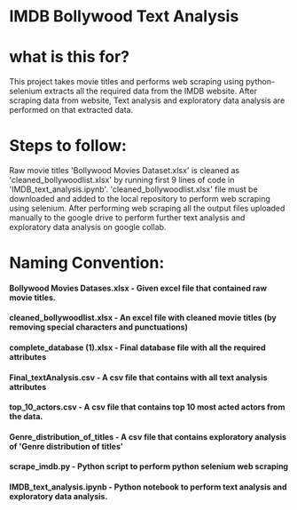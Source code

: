 # IMDB Bollywood Text Analysis

# what is this for?
This project takes movie titles and performs web scraping using python-selenium extracts all the required data from the IMDB website.
After scraping data from website, Text analysis and exploratory data analysis are performed on that extracted data.


# Steps to follow:
Raw movie titles 'Bollywood Movies Dataset.xlsx' is cleaned as 'cleaned_bollywoodlist.xlsx' by running first 9 lines of code in 'IMDB_text_analysis.ipynb'.
'cleaned_bollywoodlist.xlsx' file must be downloaded and added to the local repository to perform web scraping using selenium.
After performing web scraping all the output files uploaded manually to the google drive to perform further text analysis and exploratory data analysis on google collab.


# Naming Convention:
#### Bollywood Movies Datases.xlsx -  Given excel file that contained raw movie titles.
#### cleaned_bollywoodlist.xlsx -  An excel file with cleaned movie titles (by removing special characters and punctuations)
#### complete_database (1).xlsx -  Final database file with all the required attributes
#### Final_textAnalysis.csv -  A csv file that contains with all text analysis attributes
#### top_10_actors.csv -  A csv file that contains top 10 most acted actors from the data.
#### Genre_distribution_of_titles -  A csv file that contains exploratory analysis of 'Genre distribution of titles'
#### scrape_imdb.py -  Python script to perform python selenium web scraping
#### IMDB_text_analysis.ipynb -  Python notebook to perform text analysis and exploratory data analysis. 

